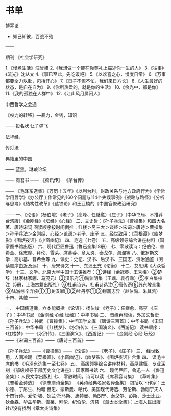 # 书单

博弈论

- 知己知彼，百战不殆

——

期刊
《社会学研究》

1.《慢煮生活》汪曾祺
2.《我想做一个能在你葬礼上描述你一生的人》
3.《往事》《流光》沈从文
4.《事已至此，先吃饭吧》
5.《以欢喜之心，慢度日常》
6.《万事都要全力以赴，包括开心》
7.《日子不慌不忙，我们来日方长》
8.《人生最好的状态，是自在自为》
9.《你所热爱的，就是你的生活》
10.《余光中，都是你》
11.《我的孤独在人群中》
12.《江山风月属闲人》



中西哲学之会通

《权力的转移》—暴力，金钱，知识

——
投名状
让子弹飞

法华经，

传灯法

典籍里的中国

——
蓝黑，琳琅论坛

——
商君书
——
《腾讯传》
《茅台传》

——
《毛泽东选集》《万历十五年》《以利为利，财政关系与地方政府行为》《学哲学用哲学》《办公厅工作常见的160个问题与114个失误事例》《战略与路径》《分析与思考》《结构性改革》《盐铁论》和王亚楠的《中国官僚政治研究》

——
一、《论语》（杨伯峻）《老子》（高峰、任继愈）《庄子》（中华书局、不推荐台湾版）《金刚经》《坛经》《心经》
二、文史哲：《孙子兵法》《曹操集》和四大名著、唐诗宋词
阅读顺序按时间倒推：红楼＞另三大＞谈经＞宋词＞唐诗＞曹操集＞孙子兵法＞金刚经、心经＞论语＞老子、庄子
三、经世致用：《菜根谭》《幽梦影》《围炉夜话》《小窗幽记》
四、毛选（七卷）
五、高级领导综合讲座材料（国家图书馆出版）
六、现代巨匠鲁迅（鲁迅全集18册）
七、零散读诗：纪伯伦、普希金、徐志摩、拜伦、雪莱、席慕蓉、章太炎、泰戈尔、海涅等
八、俄罗斯文学：高尔基、普希金等
九、读史：史记、汉书、后汉书、三国志、资治通鉴（阅读顺序由近及远）
十、唐宋诗文
十一、东汉王充《论衡》
十二、艾思琪《大众哲学》
十三、文学。北京大学中国十五讲推荐：①诗经（余冠英、王秀梅）②楚辞（林家林家骊、马茂元）③汉乐府④陶渊明集（王瑶、袁行霈）⑤李白集校注（5册，上海古籍出版社）⑥杜甫诗选、杜甫诗选注⑦唐传奇⑧苏东坡全集⑨陆游⑩辛弃疾①①关汉卿①②牡丹亭①③聊斋志异（赵伯陶、朱其凯）
十四、其他
——

一、	中国儒道佛，六本能概括
《论语》：杨伯峻
《老子》：任继愈、高亨
《庄子》：中华书局
《金刚经 心经 坛经》：中华书局
二、	晋级再想读，外加文哲史
《孙子兵法》：孙武
《曹操集》：中华国学文库
《唐诗三百首》：中华书局
《宋词三百首》：中华书局
《红楼梦》、《水浒传》、《三国演义》、《西游记》
读书顺序：《红楼梦》——《水浒传》、《三国演义》、《西游记》——《金刚经 心经 坛经》——《宋词三百首》——《唐诗三百首》——

《孙子兵法》——《曹操集》——《论语》——《老子》、《庄子》
三、	经世致用，人间冷暖
《菜根谭》、《小窗幽记》、《幽梦影》、《围炉夜话》合集
四、	读毛主席的书
《毛泽东选集一至七卷》
五、	高级领导综合讲座材料，高屋建瓴，专业深刻
《部级领导干部历史文化讲座》：国家图书馆
六、	现代巨匠，鲁迅一人
《鲁迅全集》：人民文学出版社
七、	零散时间，诗可以读
《席慕容诗集》
《草叶集》
《普希金诗选》
《徐志摩诗全集》
《英诗经典名家名译全集》
包括以下作家：王尔德、丁尼生、约翰·但恩、豪斯曼、哈代、美国现代诗选、劳伦斯、勃朗宁夫人十四行诗、爱伦·坡、狄兰·托马斯、惠特曼、勃朗宁、泰戈尔、彭斯、莎士比亚、狄金森、华兹华斯、雪莱、拜伦、纪伯伦、济慈
《章太炎全集》：上海人民出版社//没有找到《章太炎诗集》
